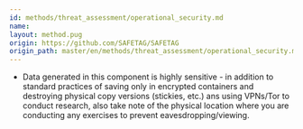 ```yaml
---
id: methods/threat_assessment/operational_security.md
name: 
layout: method.pug
origin: https://github.com/SAFETAG/SAFETAG
origin_path: master/en/methods/threat_assessment/operational_security.md
---
```


* Data generated in this component is highly sensitive - in addition to standard practices of saving only in encrypted containers and destroying physical copy versions (stickies, etc.) ans using VPNs/Tor to conduct research, also take note of the physical location where you are conducting any exercises to prevent eavesdropping/viewing.


